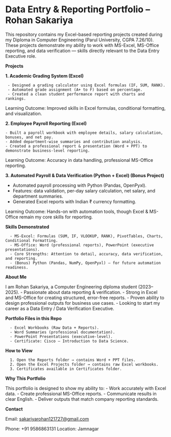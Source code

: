 # Data Entry & Reporting Portfolio – Rohan Sakariya

This repository contains my Excel-based reporting projects created during my Diploma in Computer Engineering (Parul University, CGPA 7.26/10). These projects demonstrate my ability to work with MS-Excel, MS-Office reporting, and data verification — skills directly relevant to the Data Entry Executive role.

**Projects**

**1. Academic Grading System (Excel)**

     - Designed a grading calculator using Excel formulas (IF, SUM, RANK).
     - Automated grade assignment (A+ to F) based on percentage.
     - Created a clean student performance report with charts and rankings.
Learning Outcome: Improved skills in Excel formulas, conditional formatting, and visualization.


**2. Employee Payroll Reporting (Excel)**

    - Built a payroll workbook with employee details, salary calculation, bonuses, and net pay.
    - Added department-wise summaries and contribution analysis.
    - Created a professional report & presentation (Word + PPT) to demonstrate business-level reporting.
Learning Outcome: Accuracy in data handling, professional MS-Office reporting.


**3. Automated Payroll & Data Verification (Python + Excel) (Bonus Project)**
   - Automated payroll processing with Python (Pandas, OpenPyxl).
   - Features: data validation, per-day salary calculation, net salary, and department summaries.
   - Generated Excel reports with Indian ₹ currency formatting.

Learning Outcome: Hands-on with automation tools, though Excel & MS-Office remain my core skills for reporting.


**Skills Demonstrated**

      - MS-Excel: Formulas (SUM, IF, VLOOKUP, RANK), PivotTables, Charts, Conditional Formatting.
      - MS-Office: Word (professional reports), PowerPoint (executive presentations).
      - Core Strengths: Attention to detail, accuracy, data verification, and reporting.
      - (Bonus) Python (Pandas, NumPy, OpenPyxl) – for future automation readiness.

**About Me**


I am Rohan Sakariya, a Computer Engineering diploma student (2023–2025).
      - Passionate about data reporting & verification.
      - Strong in Excel and MS-Office for creating structured, error-free reports.
      - Proven ability to design professional outputs for business use cases.
      - Looking to start my career as a Data Entry / Data Verification Executive.

**Portfolio Files in this Repo**

      - Excel Workbooks (Raw Data + Reports).
      - Word Summaries (professional documentation).
      - PowerPoint Presentations (executive-level).
      - Certificate: Cisco – Introduction to Data Science.

**How to View**

      1. Open the Reports folder → contains Word + PPT files.
      2. Open the Excel Projects folder → contains raw Excel workbooks.
      3. Certificates available in Certificates folder.

**Why This Portfolio**

This portfolio is designed to show my ability to:
    - Work accurately with Excel data.
    - Create professional MS-Office reports.
    - Communicate results in clear English.
    - Deliver outputs that match company reporting standards.

**Contact**

 Email: sakariyarohan121727@gmail.com

 Phone: +91 9586863131
Location: Jamnagar
